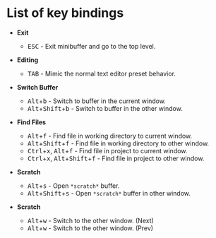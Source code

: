 # List of key bindings

* **Exit**
  * <kbd>ESC</kbd> - Exit minibuffer and go to the top level.

* **Editing**
  * <kbd>TAB</kbd> - Mimic the normal text editor preset behavior.

* **Switch Buffer**
  * <kbd>Alt</kbd>+<kbd>b</kbd> - Switch to buffer in the current window.
  * <kbd>Alt</kbd>+<kbd>Shift</kbd>+<kbd>b</kbd> - Switch to buffer in the other window.

* **Find Files**
  * <kbd>Alt</kbd>+<kbd>f</kbd> - Find file in working directory to current window.
  * <kbd>Alt</kbd>+<kbd>Shift</kbd>+<kbd>f</kbd> - Find file in working directory to other window.
  * <kbd>Ctrl</kbd>+<kbd>x</kbd>, <kbd>Alt</kbd>+<kbd>f</kbd> - Find file in project to current window.
  * <kbd>Ctrl</kbd>+<kbd>x</kbd>, <kbd>Alt</kbd>+<kbd>Shift</kbd>+<kbd>f</kbd> - Find file in project to other window.

* **Scratch**
  * <kbd>Alt</kbd>+<kbd>s</kbd> - Open `*scratch*` buffer.
  * <kbd>Alt</kbd>+<kbd>Shift</kbd>+<kbd>s</kbd> - Open `*scratch*` buffer in other window.

* **Scratch**
  * <kbd>Alt</kbd>+<kbd>w</kbd> - Switch to the other window. (Next)
  * <kbd>Alt</kbd>+<kbd>w</kbd> - Switch to the other window. (Prev)
